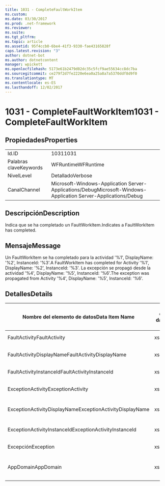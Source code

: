 ```yaml
---
title: 1031 - CompleteFaultWorkItem
ms.custom: 
ms.date: 03/30/2017
ms.prod: .net-framework
ms.reviewer: 
ms.suite: 
ms.tgt_pltfrm: 
ms.topic: article
ms.assetid: 95f4ccb0-6be4-41f3-9330-fae43165828f
caps.latest.revision: "3"
author: dotnet-bot
ms.author: dotnetcontent
manager: wpickett
ms.openlocfilehash: 5173e61b2479d02dc35c5fcf9ae55634cc8dc7ba
ms.sourcegitcommit: ce279f2d7fe2220e6ea0a25a8a7a5370ddf8d9f0
ms.translationtype: MT
ms.contentlocale: es-ES
ms.lasthandoff: 12/02/2017
---
```

# <a name="1031---completefaultworkitem"></a><span data-ttu-id="43e70-102">1031 - CompleteFaultWorkItem</span><span class="sxs-lookup"><span data-stu-id="43e70-102">1031 - CompleteFaultWorkItem</span></span>
## <a name="properties"></a><span data-ttu-id="43e70-103">Propiedades</span><span class="sxs-lookup"><span data-stu-id="43e70-103">Properties</span></span>  
  
|||  
|-|-|  
|<span data-ttu-id="43e70-104">Id.</span><span class="sxs-lookup"><span data-stu-id="43e70-104">ID</span></span>|<span data-ttu-id="43e70-105">1031</span><span class="sxs-lookup"><span data-stu-id="43e70-105">1031</span></span>|  
|<span data-ttu-id="43e70-106">Palabras clave</span><span class="sxs-lookup"><span data-stu-id="43e70-106">Keywords</span></span>|<span data-ttu-id="43e70-107">WFRuntime</span><span class="sxs-lookup"><span data-stu-id="43e70-107">WFRuntime</span></span>|  
|<span data-ttu-id="43e70-108">Nivel</span><span class="sxs-lookup"><span data-stu-id="43e70-108">Level</span></span>|<span data-ttu-id="43e70-109">Detallado</span><span class="sxs-lookup"><span data-stu-id="43e70-109">Verbose</span></span>|  
|<span data-ttu-id="43e70-110">Canal</span><span class="sxs-lookup"><span data-stu-id="43e70-110">Channel</span></span>|<span data-ttu-id="43e70-111">Microsoft-Windows-Application Server-Applications/Debug</span><span class="sxs-lookup"><span data-stu-id="43e70-111">Microsoft-Windows-Application Server-Applications/Debug</span></span>|  
  
## <a name="description"></a><span data-ttu-id="43e70-112">Descripción</span><span class="sxs-lookup"><span data-stu-id="43e70-112">Description</span></span>  
 <span data-ttu-id="43e70-113">Indica que se ha completado un FaultWorkItem.</span><span class="sxs-lookup"><span data-stu-id="43e70-113">Indicates a FaultWorkItem has completed.</span></span>  
  
## <a name="message"></a><span data-ttu-id="43e70-114">Mensaje</span><span class="sxs-lookup"><span data-stu-id="43e70-114">Message</span></span>  
 <span data-ttu-id="43e70-115">Un FaultWorkItem se ha completado para la actividad '%1', DisplayName: '%2', InstanceId: '%3'.</span><span class="sxs-lookup"><span data-stu-id="43e70-115">A FaultWorkItem has completed for Activity '%1', DisplayName: '%2', InstanceId: '%3'.</span></span> <span data-ttu-id="43e70-116">La excepción se propagó desde la actividad '%4', DisplayName: '%5', InstanceId: '%6'.</span><span class="sxs-lookup"><span data-stu-id="43e70-116">The exception was propagated from Activity '%4', DisplayName: '%5', InstanceId: '%6'.</span></span>  
  
## <a name="details"></a><span data-ttu-id="43e70-117">Detalles</span><span class="sxs-lookup"><span data-stu-id="43e70-117">Details</span></span>  
  
|<span data-ttu-id="43e70-118">Nombre del elemento de datos</span><span class="sxs-lookup"><span data-stu-id="43e70-118">Data Item Name</span></span>|<span data-ttu-id="43e70-119">Tipo del elemento de datos</span><span class="sxs-lookup"><span data-stu-id="43e70-119">Data Item Type</span></span>|<span data-ttu-id="43e70-120">Descripción</span><span class="sxs-lookup"><span data-stu-id="43e70-120">Description</span></span>|  
|--------------------|--------------------|-----------------|  
|<span data-ttu-id="43e70-121">FaultActivity</span><span class="sxs-lookup"><span data-stu-id="43e70-121">FaultActivity</span></span>|<span data-ttu-id="43e70-122">xs:string</span><span class="sxs-lookup"><span data-stu-id="43e70-122">xs:string</span></span>|<span data-ttu-id="43e70-123">Nombre de tipo de la actividad que generó el error.</span><span class="sxs-lookup"><span data-stu-id="43e70-123">The type name of the fault activity.</span></span>|  
|<span data-ttu-id="43e70-124">FaultActivityDisplayName</span><span class="sxs-lookup"><span data-stu-id="43e70-124">FaultActivityDisplayName</span></span>|<span data-ttu-id="43e70-125">xs:string</span><span class="sxs-lookup"><span data-stu-id="43e70-125">xs:string</span></span>|<span data-ttu-id="43e70-126">Nombre para mostrar de la actividad que generó el error.</span><span class="sxs-lookup"><span data-stu-id="43e70-126">The display name of the fault activity.</span></span>|  
|<span data-ttu-id="43e70-127">FaultActivityInstanceId</span><span class="sxs-lookup"><span data-stu-id="43e70-127">FaultActivityInstanceId</span></span>|<span data-ttu-id="43e70-128">xs:string</span><span class="sxs-lookup"><span data-stu-id="43e70-128">xs:string</span></span>|<span data-ttu-id="43e70-129">Identificador de la actividad que generó el error.</span><span class="sxs-lookup"><span data-stu-id="43e70-129">The instance id of the fault activity.</span></span>|  
|<span data-ttu-id="43e70-130">ExceptionActivity</span><span class="sxs-lookup"><span data-stu-id="43e70-130">ExceptionActivity</span></span>|<span data-ttu-id="43e70-131">xs:string</span><span class="sxs-lookup"><span data-stu-id="43e70-131">xs:string</span></span>|<span data-ttu-id="43e70-132">El nombre de tipo para mostrar de la actividad que produjo la excepción.</span><span class="sxs-lookup"><span data-stu-id="43e70-132">The type name of the activity that threw the exception.</span></span>|  
|<span data-ttu-id="43e70-133">ExceptionActivityDisplayName</span><span class="sxs-lookup"><span data-stu-id="43e70-133">ExceptionActivityDisplayName</span></span>|<span data-ttu-id="43e70-134">xs:string</span><span class="sxs-lookup"><span data-stu-id="43e70-134">xs:string</span></span>|<span data-ttu-id="43e70-135">El nombre para mostrar de la actividad que produjo la excepción.</span><span class="sxs-lookup"><span data-stu-id="43e70-135">The display name of the activity that threw the exception.</span></span>|  
|<span data-ttu-id="43e70-136">ExceptionActivityInstanceId</span><span class="sxs-lookup"><span data-stu-id="43e70-136">ExceptionActivityInstanceId</span></span>|<span data-ttu-id="43e70-137">xs:string</span><span class="sxs-lookup"><span data-stu-id="43e70-137">xs:string</span></span>|<span data-ttu-id="43e70-138">Identificador de instancia de la actividad que generó la excepción.</span><span class="sxs-lookup"><span data-stu-id="43e70-138">The instance id of the activity that threw the exception.</span></span>|  
|<span data-ttu-id="43e70-139">Excepción</span><span class="sxs-lookup"><span data-stu-id="43e70-139">Exception</span></span>|<span data-ttu-id="43e70-140">xs:string</span><span class="sxs-lookup"><span data-stu-id="43e70-140">xs:string</span></span>|<span data-ttu-id="43e70-141">Detalles de la excepción para la excepción</span><span class="sxs-lookup"><span data-stu-id="43e70-141">The exception details for the exception</span></span>|  
|<span data-ttu-id="43e70-142">AppDomain</span><span class="sxs-lookup"><span data-stu-id="43e70-142">AppDomain</span></span>|<span data-ttu-id="43e70-143">xs:string</span><span class="sxs-lookup"><span data-stu-id="43e70-143">xs:string</span></span>|<span data-ttu-id="43e70-144">La cadena devuelta por AppDomain.CurrentDomain.FriendlyName.</span><span class="sxs-lookup"><span data-stu-id="43e70-144">The string returned by AppDomain.CurrentDomain.FriendlyName.</span></span>|
